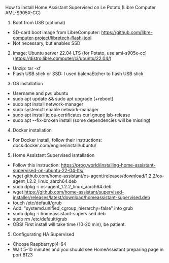How to install Home Assistant Supervised on Le Potato (Libre Computer AML-S905X-CC)

1. Boot from USB (optional)
- SD-card boot image from LibreComputer: https://github.com/libre-computer-project/libretech-flash-tool
- Not necessary, but enables SSD

2. Image: Ubuntu server 22.04 LTS (for Potato, use aml-s905x-cc) (https://distro.libre.computer/ci/ubuntu/22.04/)
- Unzip: tar -xf
- Flash USB stick or SSD: I used balenaEtcher to flash USB stick

3. OS installation
- Username and pw: ubuntu
- sudo apt update && sudo apt upgrade (+reboot)
- sudo apt install network-manager
- sudo systemctl enable network-manager
- sudo apt install jq ca-certificates curl gnupg lsb-release
- sudo apt --fix-broken install (some dependencies will be missing)

4. Docker installation
- For Docker install, follow their instructions: docs.docker.com/engine/install/ubuntu/

5. Home Assistant Supervised isntallation
- Follow this instruction: https://prog.world/installing-home-assistant-supervised-on-ubuntu-22-04-lts/
- wget github.com/home-assistant/os-agent/releases/download/1.2.2/os-agent_1.2.2_linux_aarch64.deb
- sudo dpkg -i os-agent_1.2.2_linux_aarch64.deb
- wget https://github.com/home-assistant/supervised-installer/releases/latest/download/homeassistant-supervised.deb
- touch /etc/default/grub
- Add: "systemd.unified_cgroup_hierarchy=false" into grub
- sudo dpkg -i homeassistant-supervised.deb
- sudo rm /etc/default/grub
- OBS! First install will take time (10-20 min), be patient.

5. Configurating HA Supervised
- Choose Raspberrypi4-64
- Wait 5-10 minutes and you should see HomeAssistant preparing page in port 8123
